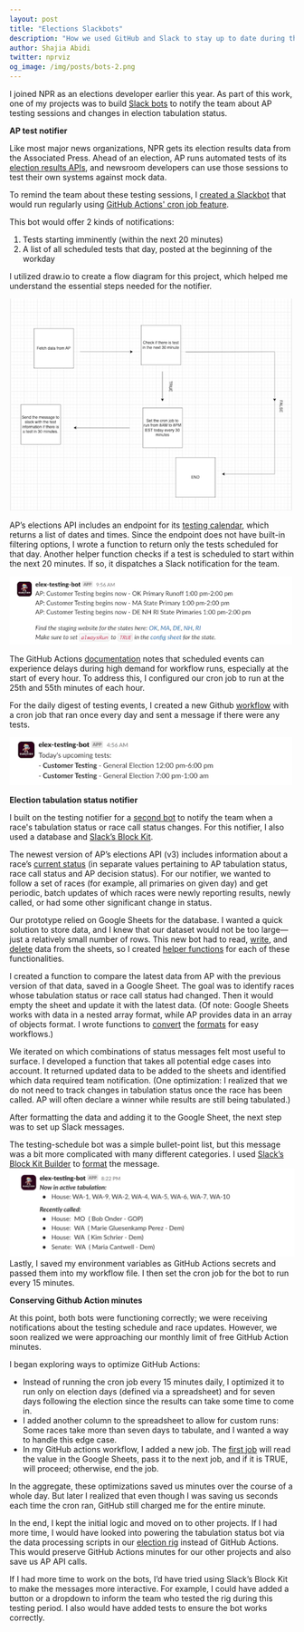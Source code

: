 ```yaml
---
layout: post
title: "Elections Slackbots"
description: "How we used GitHub and Slack to stay up to date during the 2024 election season."
author: Shajia Abidi
twitter: nprviz
og_image: /img/posts/bots-2.png
---
```


I joined NPR as an elections developer earlier this year. As part of this work, one of my projects was to build [Slack bots](https://github.com/nprapps/elections-bots/tree/general-elections) to notify the team about AP testing sessions and changes in election tabulation status.

**AP test notifier**

Like most major news organizations, NPR gets its election results data from the Associated Press. Ahead of an election, AP runs automated tests of its [election results APIs](https://developer.ap.org/ap-elections-api/docs/index.html#t=Welcome.htm), and newsroom developers can use those sessions to test their own systems against mock data.

To remind the team about these testing sessions, I [created a Slackbot](https://github.com/nprapps/elections-bots/tree/general-elections/elex-testing-results) that would run regularly using [GitHub Actions' cron job feature](https://github.com/nprapps/elections-bots/blob/general-elections/.github/workflows/schedule.yml).

This bot would offer 2 kinds of notifications:

1. Tests starting imminently (within the next 20 minutes)  
2. A list of all scheduled tests that day, posted at the beginning of the workday

I utilized draw.io to create a flow diagram for this project, which helped me understand the essential steps needed for the notifier.

<div style="max-width: 500px;">

![](/img/posts/bots-1.png)

</div>

AP’s elections API includes an endpoint for its [testing calendar](https://developer.ap.org/ap-elections-api/docs/index.html?#t=Customer_Testing_Schedule_Report.htm&rhsearch=calendar%20report&rhhlterm=calendar%20report&rhsyns=%20), which returns a list of dates and times. Since the endpoint does not have built-in filtering options, I wrote a function to return only the tests scheduled for that day. Another helper function checks if a test is scheduled to start within the next 20 minutes. If so, it dispatches a Slack notification for the team.

<div style="max-width: 500px;">
  
![](/img/posts/bots-2.png)

</div>

The GitHub Actions [documentation](https://docs.github.com/en/actions/writing-workflows/choosing-when-your-workflow-runs/events-that-trigger-workflows#schedule) notes that scheduled events can experience delays during high demand for workflow runs, especially at the start of every hour. To address this, I configured our cron job to run at the 25th and 55th minutes of each hour.

For the daily digest of testing events, I created a new Github [workflow](https://github.com/nprapps/elections-bots/blob/main/.github/workflows/schedule.yml) with a cron job that ran once every day and sent a message if there were any tests.

<div style="max-width: 500px;">
  
![](/img/posts/bots-3.png)

</div>

**Election tabulation status notifier**

I built on the testing notifier for a [second bot](https://github.com/nprapps/elections-bots/tree/general-elections/elex-tabulation-data) to notify the team when a race's tabulation status or race call status changes. For this notifier, I also used a database and [Slack’s Block Kit](https://app.slack.com/block-kit-builder/). 

The newest version of AP’s elections API (v3) includes information about a race’s [current status](https://developer.ap.org/ap-elections-api/docs/index.html?#t=Release_Notes.htm&rhsearch=tabulation%20status&rhhlterm=tabulation%20status&rhsyns=%20) (in separate values pertaining to AP tabulation status, race call status and AP decision status). For our notifier, we wanted to follow a set of races (for example, all primaries on given day) and get periodic, batch updates of which races were newly reporting results, newly called, or had some other significant change in status.

Our prototype relied on Google Sheets for the database. I wanted a quick solution to store data, and I knew that our dataset would not be too large—just a relatively small number of rows. This new bot had to read, [write](https://developers.google.com/sheets/api/reference/rest/v4/spreadsheets.values/append), and [delete](https://developers.google.com/sheets/api/reference/rest/v4/spreadsheets.values/clear) data from the sheets, so I created [helper functions](https://github.com/nprapps/elections-bots/tree/general-elections/elex-tabulation-data/sheets) for each of these functionalities. 

I created a function to compare the latest data from AP with the previous version of that data, saved in a Google Sheet. The goal was to identify races whose tabulation status or race call status had changed. Then it would empty the sheet and update it with the latest data. (Of note: Google Sheets works with data in a nested array format, while AP provides data in an array of objects format. I wrote functions to [convert](https://github.com/nprapps/elections-bots/blob/main/helpers/formatToAddToSheets.js) the [formats](https://github.com/nprapps/elections-bots/blob/main/helpers/formatElexData.js) for easy workflows.)

We iterated on which combinations of status messages felt most useful to surface. I developed a function that takes all potential edge cases into account. It returned updated data to be added to the sheets and identified which data required team notification. (One optimization: I realized that we do not need to track changes in tabulation status once the race has been called. AP will often declare a winner while results are still being tabulated.)

After formatting the data and adding it to the Google Sheet, the next step was to set up Slack messages.

The testing-schedule bot was a simple bullet-point list, but this message was a bit more complicated with many different categories. I used [Slack’s Block Kit Builder](https://app.slack.com/block-kit-builder/) to [format](https://github.com/nprapps/elections-bots/blob/main/elex-tabulation-data/slack/getMessage.js) the message.  
![](/img/posts/bots-4.png)  
Lastly, I saved my environment variables as GitHub Actions secrets and passed them into my workflow file. I then set the cron job for the bot to run every 15 minutes.

**Conserving Github Action minutes**

At this point, both bots were functioning correctly; we were receiving notifications about the testing schedule and race updates. However, we soon realized we were approaching our monthly limit of free GitHub Action minutes. 

I began exploring ways to optimize GitHub Actions:

* Instead of running the cron job every 15 minutes daily, I optimized it to run only on election days (defined via a spreadsheet) and for seven days following the election since the results can take some time to come in.  
* I added another column to the spreadsheet to allow for custom runs: Some races take more than seven days to tabulate, and I wanted a way to handle this edge case.   
* In my GitHub actions workflow, I added a new job. The [first job](https://github.com/nprapps/elections-bots/blob/optimize-ga/.github/workflows/tabs-schedule.yml) will read the value in the Google Sheets, pass it to the next job, and if it is TRUE, will proceed; otherwise, end the job.

In the aggregate, these optimizations saved us minutes over the course of a whole day. But later I realized that even though I was saving us seconds each time the cron ran, GitHub still charged me for the entire minute. 

In the end, I kept the initial logic and moved on to other projects. If I had more time, I would have looked into powering the tabulation status bot via the data processing scripts in our [election rig](https://github.com/nprapps/elections24-general) instead of GitHub Actions. This would preserve GitHub Actions minutes for our other projects and also save us AP API calls. 

If I had more time to work on the bots, I’d have tried using Slack’s Block Kit to make the messages more interactive. For example, I could have added a button or a dropdown to inform the team who tested the rig during this testing period. I also would have added tests to ensure the bot works correctly.
